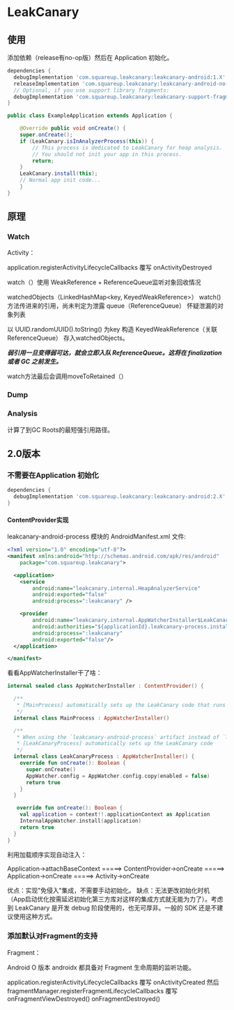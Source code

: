 # LeakCanary

## 使用

添加依赖（release有no-op版）然后在 Application 初始化。

```gradle
dependencies {
  debugImplementation 'com.squareup.leakcanary:leakcanary-android:1.X'
  releaseImplementation 'com.squareup.leakcanary:leakcanary-android-no-op:1.X'
  // Optional, if you use support library fragments:
  debugImplementation 'com.squareup.leakcanary:leakcanary-support-fragment:1.X'
}
```

```java
public class ExampleApplication extends Application {

    @Override public void onCreate() {
    super.onCreate();
    if (LeakCanary.isInAnalyzerProcess(this)) {
        // This process is dedicated to LeakCanary for heap analysis.
        // You should not init your app in this process.
        return;
    }
    LeakCanary.install(this);
    // Normal app init code...
    }
}
```

## 原理

### Watch

Activity：

application.registerActivityLifecycleCallbacks 覆写 onActivityDestroyed

watch（）使用 WeakReference + ReferenceQueue监听对象回收情况

watchedObjects（LinkedHashMap<key, KeyedWeakReference>）  watch() 方法传进来的引用，尚未判定为泄露
queue（ReferenceQueue） 怀疑泄漏的对象列表

以 UUID.randomUUID().toString() 为key 构造 KeyedWeakReference（关联ReferenceQueue） 存入watchedObjects。

***弱引用一旦变得弱可达，就会立即入队 ReferenceQueue。这将在 finalization 或者 GC 之前发生。***

watch方法最后会调用moveToRetained（）

### Dump

### Analysis

计算了到GC Roots的最短强引用路径。

## 2.0版本

### 不需要在Application 初始化

```gradle
dependencies {
  debugImplementation 'com.squareup.leakcanary:leakcanary-android:2.X'
}
```

#### ContentProvider实现

leakcanary-android-process 模块的 AndroidManifest.xml 文件:

```xml
<?xml version="1.0" encoding="utf-8"?>
<manifest xmlns:android="http://schemas.android.com/apk/res/android"
    package="com.squareup.leakcanary">

  <application>
    <service
        android:name="leakcanary.internal.HeapAnalyzerService"
        android:exported="false"
        android:process=":leakcanary" />

    <provider
        android:name="leakcanary.internal.AppWatcherInstaller$LeakCanaryProcess"
        android:authorities="${applicationId}.leakcanary-process.installer"
        android:process=":leakcanary"
        android:exported="false"/>
  </application>

</manifest>
```

看看AppWatcherInstaller干了啥：

```kotlin
internal sealed class AppWatcherInstaller : ContentProvider() {

  /**
   * [MainProcess] automatically sets up the LeakCanary code that runs in the main app process.
   */
  internal class MainProcess : AppWatcherInstaller()

  /**
   * When using the `leakcanary-android-process` artifact instead of `leakcanary-android`,
   * [LeakCanaryProcess] automatically sets up the LeakCanary code
   */
  internal class LeakCanaryProcess : AppWatcherInstaller() {
    override fun onCreate(): Boolean {
      super.onCreate()
      AppWatcher.config = AppWatcher.config.copy(enabled = false)
      return true
    }
  }

   override fun onCreate(): Boolean {
    val application = context!!.applicationContext as Application
    InternalAppWatcher.install(application)
    return true
  }
}
```

利用加载顺序实现自动注入：

Application->attachBaseContext =====> ContentProvider->onCreate =====> Application->onCreate =====> Activity->onCreate

优点：实现"免侵入"集成，不需要手动初始化。
缺点：无法更改初始化时机（App启动优化按需延迟初始化第三方库对这样的集成方式就无能为力了）。考虑到 LeakCanary 是开发 debug 阶段使用的，也无可厚非。一般的 SDK 还是不建议使用这种方式。

### 添加默认对Fragment的支持

Fragment：

Android O 版本 androidx 都具备对 Fragment 生命周期的监听功能。

application.registerActivityLifecycleCallbacks 覆写 onActivityCreated
然后 fragmentManager.registerFragmentLifecycleCallbacks 覆写 onFragmentViewDestroyed() onFragmentDestroyed()
